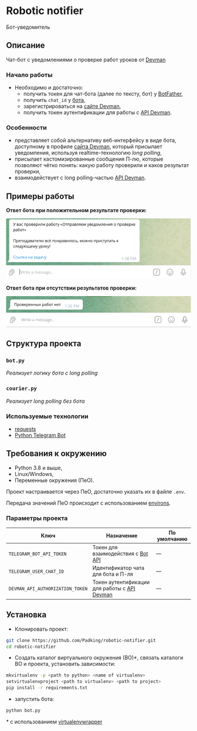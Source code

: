 # Robotic notifier

Бот-уведомитель

## Описание

Чат-бот с уведомлениями о проверке работ уроков от [Devman](https://dvmn.org/)

### Начало работы

* Необходимо и достаточно:
  - получить токен для чат-бота (далее по тексту, бот) у [BotFather](https://t.me/botfather),
  - получить `chat_id` у [бота](https://t.me/userinfobot),
  - зарегистрироваться на [сайте Devman](https://dvmn.org/),
  - получить токен аутентификации для работы с [API Devman](https://dvmn.org/api/docs/).

### Особенности

- представляет собой альтернативу веб-интерфейсу в виде бота, доступному в профиле [сайта Devman](https://dvmn.org/), который присылает уведомления, используя realtime-технологию _long polling_,
- присылает кастомизированные сообщения П-лю, которые позволяют чётко понять: какую работу проверили и каков результат проверки,
- взаимодействует с long polling-частью [API Devman](https://dvmn.org/api/docs/).

## Примеры работы

  **Ответ бота при положительном результате проверки:**

  ![success_status_of_lesson_check](https://github.com/Padking/robotic-notifier/blob/master/screenshots/success_status_of_lesson_check.png)


  **Ответ бота при отсутствии результатов проверки:**

  ![no_proven_lessons](https://github.com/Padking/robotic-notifier/blob/master/screenshots/no_proven_lessons.png)


## Структура проекта

### `bot.py`

_Реализует логику бота с long polling_

### `courier.py`

_Реализует long polling без бота_

### Используемые технологии

* [requests](https://requests.readthedocs.io/en/master/)
* [Python Telegram Bot](https://python-telegram-bot.readthedocs.io/en/stable/)

## Требования к окружению

* Python 3.8 и выше,
* Linux/Windows,
* Переменные окружения (ПеО).

Проект настраивается через ПеО, достаточно указать их в файле `.env`.

Передача значений ПеО происходит с использованием [environs](https://pypi.org/project/environs/).

### Параметры проекта

|       Ключ        |     Назначение     |   По умолчанию   |
|-------------------|------------------|------------------|
|`TELEGRAM_BOT_API_TOKEN`| Токен для взаимодействия с [Bot API](https://core.telegram.org/bots/api) | — |
|`TELEGRAM_USER_CHAT_ID`| Идентификатор чата для бота и П-ля | — |
|`DEVMAN_API_AUTHORIZATION_TOKEN`| Токен аутентификации для работы с [API Devman](https://dvmn.org/api/docs/) | — |

## Установка

- Клонировать проект:
```sh
git clone https://github.com/Padking/robotic-notifier.git
cd robotic-notifier
```
- Создать каталог виртуального окружения (ВО)*,
   связать каталоги ВО и проекта,
   установить зависимости:
```sh
mkvirtualenv -p <path to python> <name of virtualenv>
setvirtualenvproject <path to virtualenv> <path to project>
pip install -r requirements.txt
```

- запустить бота:
```sh
python bot.py
```



\* с использованием [virtualenvwrapper](https://virtualenvwrapper.readthedocs.io/en/latest/index.html)
